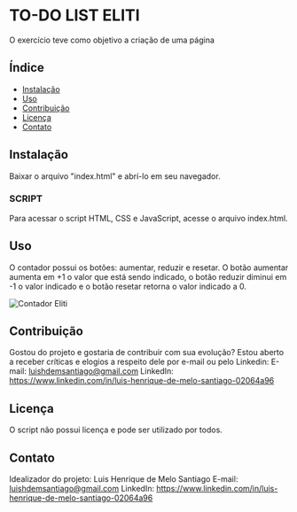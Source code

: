 # TO-DO LIST ELITI

O exercício teve como objetivo a criação de uma página

## Índice

- [Instalação](#instalação)
- [Uso](#uso)
- [Contribuição](#contribuição)
- [Licença](#licença)
- [Contato](#contato)

## Instalação

Baixar o arquivo "index.html" e abrí-lo em seu navegador.

### SCRIPT

Para acessar o script HTML, CSS e JavaScript, acesse o arquivo index.html.

## Uso

O contador possui os botões: aumentar, reduzir e resetar. O botão aumentar aumenta em +1 o valor que está sendo indicado, o botão reduzir diminui em -1 o valor indicado e o botão resetar retorna o valor indicado a 0.

![Contador Eliti](https://github.com/luishmsantiago/TODO-list-eliti/)


## Contribuição

Gostou do projeto e gostaria de contribuir com sua evolução? Estou aberto a receber críticas e elogios a respeito dele por e-mail ou pelo Linkedin:
E-mail: luishdemsantiago@gmail.com
LinkedIn: https://www.linkedin.com/in/luis-henrique-de-melo-santiago-02064a96

## Licença

O script não possui licença e pode ser utilizado por todos.

## Contato

Idealizador do projeto: Luis Henrique de Melo Santiago
E-mail: luishdemsantiago@gmail.com
LinkedIn: https://www.linkedin.com/in/luis-henrique-de-melo-santiago-02064a96
